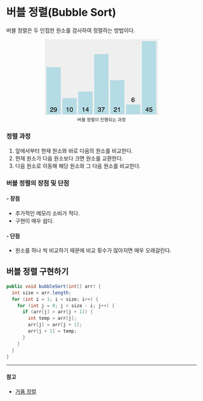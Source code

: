 # 버블 정렬(Bubble Sort)

버블 정렬은 두 인접한 원소를 검사하여 정렬하는 방법이다.

<p align="center">
  <img src="./image/bubble-sort.gif" width="300">
  <br>
  <small> 버블 정렬이 진행되는 과정 </small>
</p>

### 정렬 과정

1. 앞에서부터 현재 원소와 바로 다음의 원소를 비교한다.
2. 현재 원소가 다음 원소보다 크면 원소를 교환한다.
3. 다음 원소로 이동해 해당 원소와 그 다음 원소를 비교한다.

### 버블 정렬의 장점 및 단점

#### - 장점

- 추가적인 메모리 소비가 적다.
- 구현이 매우 쉽다.

#### - 단점

- 원소를 하나 씩 비교하기 때문에 비교 횟수가 많아지면 매우 오래걸린다.

## 버블 정렬 구현하기

```java
public void bubbleSort(int[] arr) {
  int size = arr.length;
  for (int i = 1; i < size; i++) {
    for (int j = 0; j < size - i; j++) {
      if (arr[j] > arr[j + 1]) {
        int temp = arr[j];
        arr[j] = arr[j + 1];
        arr[j + 1] = temp;
      }
    }
  }
}
```


---

#### 참고

- [거품 정렬](https://ko.wikipedia.org/wiki/거품_정렬)